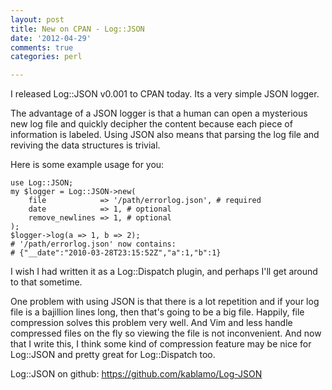 ```yaml
---
layout: post
title: New on CPAN - Log::JSON
date: '2012-04-29'
comments: true
categories: perl

---
```


I released Log::JSON v0.001 to CPAN today.  Its a very simple JSON logger.

The advantage of a JSON logger is that a human can open a mysterious new log
file and quickly decipher the content because each piece of information is
labeled.  Using JSON also means that parsing the log file and reviving the data
structures is trivial.

Here is some example usage for you:

    use Log::JSON;
    my $logger = Log::JSON->new(
        file            => '/path/errorlog.json', # required
        date            => 1, # optional
        remove_newlines => 1, # optional
    );
    $logger->log(a => 1, b => 2);
    # '/path/errorlog.json' now contains:
    # {"__date":"2010-03-28T23:15:52Z","a":1,"b":1}

I wish I had written it as a Log::Dispatch plugin, and perhaps I'll get around
to that sometime.

One problem with using JSON is that there is a lot repetition and if your log
file is a bajillion lines long, then that's going to be a big file.  Happily,
file compression solves this problem very well.  And Vim and less handle
compressed files on the fly so viewing the file is not inconvenient.  And now
that I write this, I think some kind of compression feature may be nice for
Log::JSON and pretty great for Log::Dispatch too.

Log::JSON on github: https://github.com/kablamo/Log-JSON

